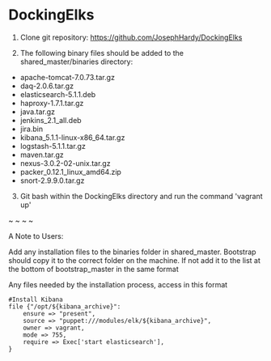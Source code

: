 # DockingElks

1) Clone git repository: https://github.com/JosephHardy/DockingElks

2) The following binary files should be added to the shared_master/binaries directory:

- apache-tomcat-7.0.73.tar.gz
- daq-2.0.6.tar.gz
- elasticsearch-5.1.1.deb
- haproxy-1.7.1.tar.gz
- java.tar.gz
- jenkins_2.1_all.deb
- jira.bin
- kibana_5.1.1-linux-x86_64.tar.gz
- logstash-5.1.1.tar.gz
- maven.tar.gz
- nexus-3.0.2-02-unix.tar.gz
- packer_0.12.1_linux_amd64.zip
- snort-2.9.9.0.tar.gz

3) Git bash within the DockingElks directory and run the command 'vagrant up'


~
~
~
~




A Note to Users:

Add any installation files to the binaries folder in shared_master. Bootstrap should copy it to the correct folder on the machine. If not add it to the list at the bottom of bootstrap_master in the same format

Any files needed by the installation process, access in this format

    #Install Kibana
    file {"/opt/${kibana_archive}":
        ensure => "present",
        source => "puppet:///modules/elk/${kibana_archive}",
        owner => vagrant,
        mode => 755,
    	require => Exec['start elasticsearch'],
    }
    
